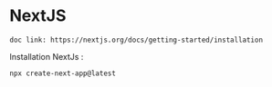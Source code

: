 # NextJS

`doc link: https://nextjs.org/docs/getting-started/installation`

Installation NextJs :

```
npx create-next-app@latest
```
